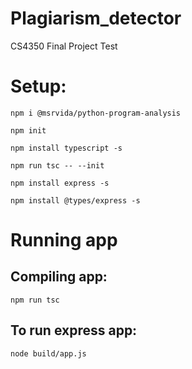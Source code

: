# Plagiarism_detector
CS4350 Final Project
Test 

# Setup:
```npm i @msrvida/python-program-analysis```

```npm init```

```npm install typescript -s```

```npm run tsc -- --init```

```npm install express -s```

```npm install @types/express -s```

# Running app
## Compiling app:
```npm run tsc```

## To run express app:
```node build/app.js```